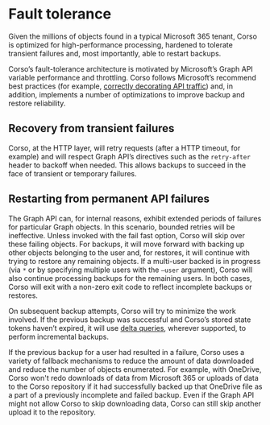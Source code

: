 # Fault tolerance

Given the millions of objects found in a typical Microsoft 365 tenant,
Corso is optimized for high-performance processing, hardened to
tolerate transient failures and, most importantly, able to restart backups.

Corso’s fault-tolerance architecture is motivated by Microsoft’s Graph
API variable performance and throttling. Corso follows Microsoft’s
recommend best practices (for example, [correctly decorating API
traffic](https://learn.microsoft.com/en-us/sharepoint/dev/general-development/how-to-avoid-getting-throttled-or-blocked-in-sharepoint-online#how-to-decorate-your-http-traffic))
and, in addition, implements a number of optimizations to improve
backup and restore reliability.

## Recovery from transient failures

Corso, at the HTTP layer, will retry requests (after a HTTP timeout,
for example) and will respect Graph API’s directives such as the
`retry-after` header to backoff when needed. This allows backups to
succeed in the face of transient or temporary failures.

## Restarting from permanent API failures

The Graph API can, for internal reasons, exhibit extended periods of
failures for particular Graph objects. In this scenario, bounded retries
will be ineffective. Unless invoked with the
fail fast option, Corso will skip over these failing objects. For
backups, it will move forward with backing up other objects belonging
to the user and, for restores, it will continue with trying to restore
any remaining objects. If a multi-user backed is in progress (via `*`
or by specifying multiple users with the `—user` argument), Corso will
also continue processing backups for the remaining users. In both
cases, Corso will exit with a non-zero exit code to reflect incomplete
backups or restores.

On subsequent backup attempts, Corso will try to
minimize the work involved. If the previous backup was successful and
Corso’s stored state tokens haven’t expired, it will use [delta
queries](https://learn.microsoft.com/en-us/graph/delta-query-overview),
wherever supported, to perform incremental backups.

If the previous backup for a user had resulted in a failure, Corso
uses a variety of fallback mechanisms to reduce the amount of data
downloaded and reduce the number of objects enumerated. For example, with
OneDrive, Corso won't redo downloads of data from Microsoft 365 or
uploads of data to the Corso repository if it had successfully backed
up that OneDrive file as a part of a previously incomplete and failed
backup. Even if the Graph API might not allow Corso to skip
downloading data, Corso can still skip another upload it to the repository.
